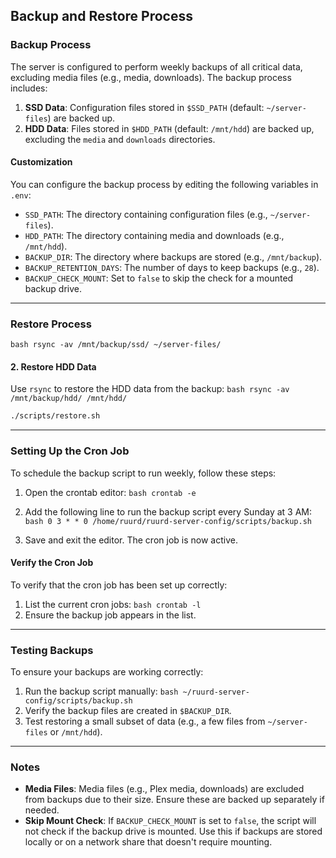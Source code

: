 ## Backup and Restore Process

### Backup Process

The server is configured to perform weekly backups of all critical data, excluding media files (e.g., media, downloads).
The backup process includes:

1. **SSD Data**: Configuration files stored in `$SSD_PATH` (default: `~/server-files`) are backed up.
2. **HDD Data**: Files stored in `$HDD_PATH` (default: `/mnt/hdd`) are backed up, excluding the `media` and `downloads`
   directories.

#### Customization

You can configure the backup process by editing the following variables in `.env`:

- `SSD_PATH`: The directory containing configuration files (e.g., `~/server-files`).
- `HDD_PATH`: The directory containing media and downloads (e.g., `/mnt/hdd`).
- `BACKUP_DIR`: The directory where backups are stored (e.g., `/mnt/backup`).
- `BACKUP_RETENTION_DAYS`: The number of days to keep backups (e.g., `28`).
- `BACKUP_CHECK_MOUNT`: Set to `false` to skip the check for a mounted backup drive.

---

### Restore Process
``bash
rsync -av /mnt/backup/ssd/ ~/server-files/
``

#### 2. Restore HDD Data

Use `rsync` to restore the HDD data from the backup:
``bash
rsync -av /mnt/backup/hdd/ /mnt/hdd/
``
```bash
./scripts/restore.sh
```

---

### Setting Up the Cron Job

To schedule the backup script to run weekly, follow these steps:

1. Open the crontab editor:
   ``bash
   crontab -e
   ``

2. Add the following line to run the backup script every Sunday at 3 AM:
   ``bash
   0 3 * * 0 /home/ruurd/ruurd-server-config/scripts/backup.sh
   ``

3. Save and exit the editor. The cron job is now active.

#### Verify the Cron Job

To verify that the cron job has been set up correctly:

1. List the current cron jobs:
   ``bash
   crontab -l
   ``
2. Ensure the backup job appears in the list.

---

### Testing Backups

To ensure your backups are working correctly:

1. Run the backup script manually:
   ``bash
   ~/ruurd-server-config/scripts/backup.sh
   ``
2. Verify the backup files are created in `$BACKUP_DIR`.
3. Test restoring a small subset of data (e.g., a few files from `~/server-files` or `/mnt/hdd`).

---

### Notes

- **Media Files**: Media files (e.g., Plex media, downloads) are excluded from backups due to their size. Ensure these
  are backed up separately if needed.
- **Skip Mount Check**: If `BACKUP_CHECK_MOUNT` is set to `false`, the script will not check if the backup drive is
  mounted. Use this if backups are stored locally or on a network share that doesn't require mounting.
